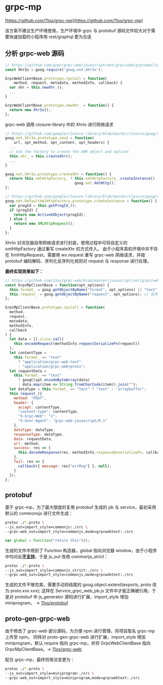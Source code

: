 # grpc-mp

[https://github.com/11os/grpc-mp](https://github.com/11os/grpc-mp)

该方案不建议生产环境使用，生产环境中 grpc 与 protobuf 源码文件较大对于需要快速加载的小程序用 rest/graphql 更为合适

## 分析 grpc-web 源码

```javascript
// https://github.com/grpc/grpc-web/javascript/net/grpc/web/grpcwebclientbase.js
const XhrIo = goog.require('goog.net.XhrIo');

GrpcWebClientBase.prototype.rpcCall = function(
    method, request, metadata, methodInfo, callback) {
  var xhr = this.newXhr_();
  ...
}

GrpcWebClientBase.prototype.newXhr_ = function() {
  return new XhrIo();
};
```

grpc-web 调用 closure-library 中的 XhrIo 进行网络请求

```javascript
// https://github.com/google/closure-library/blob/master/closure/goog/net/xhrio.js
goog.net.XhrIo.prototype.send = function(
    url, opt_method, opt_content, opt_headers) {
  ...
  // Use the factory to create the XHR object and options
  this.xhr_ = this.createXhr();
  ...
}

goog.net.XhrIo.prototype.createXhr = function() {
  return this.xmlHttpFactory_ ? this.xmlHttpFactory_.createInstance() :
                                goog.net.XmlHttp();
};
```

```javascript
// https://github.com/google/closure-library/blob/master/closure/goog/net/xmlhttp.js
goog.net.DefaultXmlHttpFactory.prototype.createInstance = function() {
  var progId = this.getProgId_();
  if (progId) {
    return new ActiveXObject(progId);
  } else {
    return new XMLHttpRequest();
  }
};
```

XhrIo 对浏览器自带网络请求进行封装，使用过程中可将自定义的 xmlHttpFactory 通过重写 createXhr 的方式传入。
由于小程序真机环境中并不存在 XmlHttpRequest。需要用 wx.request 重写 grpc-web 网络请求，并按 protobuf 编码解码、序列化反序列化规则对 request 与 response 进行处理。

**最终实现效果如下：**

```javascript
// https://github.com/11os/grpc-web/blob/master/javascript/net/grpc/web/grpcmpclientbase.js
const GrpcMpClientBase = function(opt_options) {
  this.format_ = goog.getObjectByName("format", opt_options) || "text";
  this.request_ = goog.getObjectByName("request", opt_options); // 在外部将wx.request传入
};

GrpcMpClientBase.prototype.rpcCall = function(
  method,
  request,
  metadata,
  methodInfo,
  callback
) {
  let data = [].slice.call(
    this.encodeRequest(methodInfo.requestSerializeFn(request))
  );
  let contentType =
    this.format_ == "text"
      ? "application/grpc-web-text"
      : "application/grpc-web+proto";
  let requestData =
    this.format_ == "text"
      ? googCrypt.encodeByteArray(data)
      : data.map(item => String.fromCharCode(item)).join("");
  let dataType = this.format_ == "text" ? "text" : "arraybuffer";
  this.request_({
    method: "POST",
    header: {
      accept: contentType,
      "content-type": contentType,
      "X-Grpc-Web": "1",
      "X-User-Agent": "grpc-web-javascript/0.1"
    },
    dataType: dataType,
    responseType: dataType,
    data: requestData,
    url: method,
    success: res => {
      this.decodeResponse(res, methodInfo.responseDeserializeFn, callback);
    },
    fail: res => {
      callback({ message: res["errMsg"] }, null);
    }
  });
};
```

## protobuf

基于 grpc-mp，为了最大限度的复用 protobuf 生成的 pb 与 service，最初采用默认的 commonsjs 进行文件生成：

```sh
protoc ./*.proto \
--js_out=import_style=commonjs:./src \
--grpc-web_out=import_style=commonjs,mode=grpcwebtext:./src
```

```javascript
var global = Function("return this")();
```

生成的文件中用到了 Function 构造器，global 指向浏览器 window，由于小程序中均对此[**不支持**](https://developers.weixin.qq.com/miniprogram/dev/devtools/npm.html#%E5%8F%91%E5%B8%83%20npm%20%E5%8C%85)，于是 js_out 改用 commonjs_strict：

```sh
protoc ./*.proto \
--js_out=import_style=commonjs_strict:./src \
--grpc-web_out=import_style=commonjs,mode=grpcwebtext:./src
```

生成的文件不够完美，需要手动将结尾的 goog.object.extend(exports, proto 改为 proto.xxx.xxx);
这样在 Service_grpc_web_pb.js 文件中才能正确被引用，于是对 protobuf 中 js_generator 源码进行扩展，import_style 增加 miniprogram。 -> [11os/protobuf](https://github.com/11os/protobuf)

## proto-gen-grpc-web

由于修改了 grpc-web 部分源码，为方便 npm 进行管理，将项目取名 grpc-mp 上传至 npm。
同样对 proto-gen-grpc-web 进行扩展，import_style 增加 miniprogram，默认 require 指向 grpc-mp，并将 GrpcWebClientBase 指向 GrpcMpClientBase。-> [11os/grpc-web](https://github.com/11os/protobuf)

配合 grpc-mp，最终将用法变更为：

```sh
protoc ./*.proto \
--js_out=import_style=miniprogram:./src \
--grpc-web_out=import_style=miniprogram,mode=grpcwebtext:./src
```
